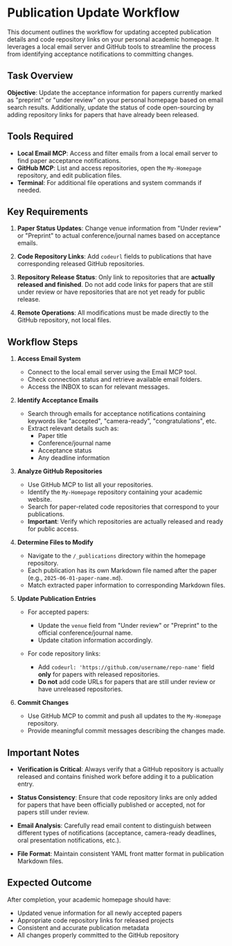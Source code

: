 # Publication Update Workflow

This document outlines the workflow for updating accepted publication details and code repository links on your personal academic homepage. It leverages a local email server and GitHub tools to streamline the process from identifying acceptance notifications to committing changes.

## Task Overview

**Objective**: Update the acceptance information for papers currently marked as "preprint" or "under review" on your personal homepage based on email search results. Additionally, update the status of code open-sourcing by adding repository links for papers that have already been released.

## Tools Required

* **Local Email MCP**: Access and filter emails from a local email server to find paper acceptance notifications.
* **GitHub MCP**: List and access repositories, open the `My-Homepage` repository, and edit publication files.
* **Terminal**: For additional file operations and system commands if needed.

## Key Requirements

1. **Paper Status Updates**: Change venue information from "Under review" or "Preprint" to actual conference/journal names based on acceptance emails.

2. **Code Repository Links**: Add `codeurl` fields to publications that have corresponding released GitHub repositories.

3. **Repository Release Status**: Only link to repositories that are **actually released and finished**. Do not add code links for papers that are still under review or have repositories that are not yet ready for public release.

4. **Remote Operations**: All modifications must be made directly to the GitHub repository, not local files.

## Workflow Steps

1. **Access Email System**
   * Connect to the local email server using the Email MCP tool.
   * Check connection status and retrieve available email folders.
   * Access the INBOX to scan for relevant messages.

2. **Identify Acceptance Emails**
   * Search through emails for acceptance notifications containing keywords like "accepted", "camera-ready", "congratulations", etc.
   * Extract relevant details such as:
     - Paper title
     - Conference/journal name  
     - Acceptance status
     - Any deadline information

3. **Analyze GitHub Repositories**
   * Use GitHub MCP to list all your repositories.
   * Identify the `My-Homepage` repository containing your academic website.
   * Search for paper-related code repositories that correspond to your publications.
   * **Important**: Verify which repositories are actually released and ready for public access.

4. **Determine Files to Modify**
   * Navigate to the `/_publications` directory within the homepage repository.
   * Each publication has its own Markdown file named after the paper (e.g., `2025-06-01-paper-name.md`).
   * Match extracted paper information to corresponding Markdown files.

5. **Update Publication Entries**
   * For accepted papers:
     - Update the `venue` field from "Under review" or "Preprint" to the official conference/journal name.
     - Update citation information accordingly.
   
   * For code repository links:
     - Add `codeurl: 'https://github.com/username/repo-name'` field **only** for papers with released repositories.
     - **Do not** add code URLs for papers that are still under review or have unreleased repositories.

6. **Commit Changes**
   * Use GitHub MCP to commit and push all updates to the `My-Homepage` repository.
   * Provide meaningful commit messages describing the changes made.

## Important Notes

* **Verification is Critical**: Always verify that a GitHub repository is actually released and contains finished work before adding it to a publication entry.

* **Status Consistency**: Ensure that code repository links are only added for papers that have been officially published or accepted, not for papers still under review.

* **Email Analysis**: Carefully read email content to distinguish between different types of notifications (acceptance, camera-ready deadlines, oral presentation notifications, etc.).

* **File Format**: Maintain consistent YAML front matter format in publication Markdown files.

## Expected Outcome

After completion, your academic homepage should have:
- Updated venue information for all newly accepted papers
- Appropriate code repository links for released projects
- Consistent and accurate publication metadata
- All changes properly committed to the GitHub repository